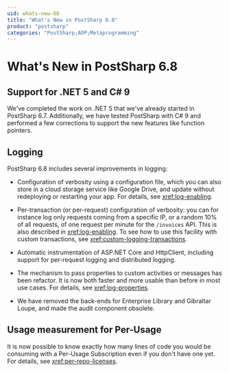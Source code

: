 ```yaml
---
uid: whats-new-68
title: "What's New in PostSharp 6.8"
product: "postsharp"
categories: "PostSharp;AOP;Metaprogramming"
---
```

# What's New in PostSharp 6.8


## Support for .NET 5 and C# 9

We've completed the work on .NET 5 that we've already started in PostSharp 6.7. Additionally, we have tested PostSharp with C# 9 and performed a few corrections to support the new features like function pointers.


## Logging

PostSharp 6.8 includes several improvements in logging:

* Configuration of verbosity using a configuration file, which you can also store in a cloud storage service like Google Drive, and update without redeploying or restarting your app. For details, see <xref:log-enabling>. 

* Per-transaction (or per-request) configuration of verbosity: you can for instance log only requests coming from a specific IP, or a random 10% of all requests, of one request per minute for the `/invoices` API. This is also described in <xref:log-enabling>. To see how to use this facility with custom transactions, see <xref:custom-logging-transactions>. 

* Automatic instrumentation of ASP.NET Core and HttpClient, including support for per-request logging and distributed logging.

* The mechanism to pass properties to custom activities or messages has been refactor. It is now both faster and more usable than before in most use cases. For details, see <xref:log-properties>. 

* We have removed the back-ends for Enterprise Library and Gibraltar Loupe, and made the audit component obsolete.


## Usage measurement for Per-Usage

It is now possible to know exactly how many lines of code you would be consuming with a Per-Usage Subscription even if you don't have one yet. For details, see <xref:per-repo-licenses>. 

